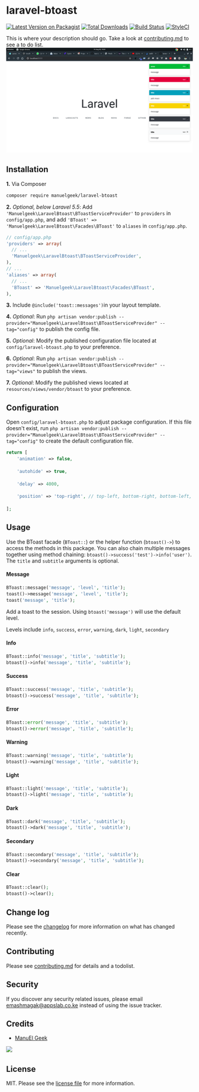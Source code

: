 # laravel-btoast

[![Latest Version on Packagist][ico-version]][link-packagist]
[![Total Downloads][ico-downloads]][link-downloads]
[![Build Status][ico-travis]][link-travis]
[![StyleCI][ico-styleci]][link-styleci]

This is where your description should go. Take a look at [contributing.md](contributing.md) to see a to do list.
![IMG](image.png)
## Installation

**1.** Via Composer

``` bash
composer require manuelgeek/laravel-btoast
```

**2.** *Optional, below Laravel 5.5*: Add `'Manuelgeek\LaravelBtoast\BToastServiceProvider'` to `providers` in `config/app.php`, and add `'BToast' => 'Manuelgeek\LaravelBtoast\Facades\BToast'` to `aliases` in `config/app.php`.

  ```php
  // config/app.php
  'providers' => array(
    // ...
    'Manuelgeek\LaravelBtoast\BToastServiceProvider',
  ),
  // ...
  'aliases' => array(
    // ...
    'BToast' => 'Manuelgeek\LaravelBtoast\Facades\BToast',
  ),
  ```

**3.** Include `@include('toast::messages')`in your layout template.

**4.** *Optional*: Run `php artisan vendor:publish --provider="Manuelgeek\LaravelBtoast\BToastServiceProvider" --tag="config"` to publish the config file.

**5.** *Optional*: Modify the published configuration file located at `config/laravel-btoast.php` to your preference.

**6.** *Optional*: Run `php artisan vendor:publish --provider="Manuelgeek\LaravelBtoast\BToastServiceProvider" --tag="views"` to publish the views.

**7.** *Optional*: Modify the published views located at `resources/views/vendor/btoast` to your preference.

## Configuration
Open `config/laravel-btoast.php` to adjust package configuration. If this file doesn't exist, run `php artisan vendor:publish --provider="Manuelgeek\LaravelBtoast\BToastServiceProvider" --tag="config"` to create the default configuration file.

```php
return [
    'animation' => false,

    'autohide' => true,

    'delay' => 4000,

    'position' => 'top-right', // top-left, bottom-right, bottom-left, center,bottom-center, top-center

];

```

## Usage

Use the BToast facade (`BToast::`) or the helper function (`btoast()->`) to access the methods in this package. You can also chain multiple messages together using method chaining: `btoast()->success('test')->info('user')`.  The `title` and `subtitle` arguments is optional.

#### Message
```php
BToast::message('message', 'level', 'title');
toast()->message('message', 'level', 'title');
toast('message', 'title');
```
Add a toast to the session. Using `btoast('message')` will use the default level.

Levels include `info`, `success`, `error`, `warning`, `dark`, `light`, `secondary`

#### Info
```php
BToast::info('message', 'title', 'subtitle');
btoast()->info('message', 'title', 'subtitle');
```

#### Success
```php
BToast::success('message', 'title', 'subtitle');
btoast()->success('message', 'title', 'subtitle');
```

#### Error
```php
BToast::error('message', 'title', 'subtitle');
btoast()->error('message', 'title', 'subtitle');
```

#### Warning
```php
BToast::warning('message', 'title', 'subtitle');
btoast()->warning('message', 'title', 'subtitle');
```

#### Light
```php
BToast::light('message', 'title', 'subtitle');
btoast()->light('message', 'title', 'subtitle');
```

#### Dark
```php
BToast::dark('message', 'title', 'subtitle');
btoast()->dark('message', 'title', 'subtitle');
```

#### Secondary
```php
BToast::secondary('message', 'title', 'subtitle');
btoast()->secondary('message', 'title', 'subtitle');
```

#### Clear
```php
BToast::clear();
btoast()->clear();
```

## Change log

Please see the [changelog](changelog.md) for more information on what has changed recently.

## Contributing

Please see [contributing.md](contributing.md) for details and a todolist.

## Security

If you discover any security related issues, please email emashmagak@appslab.co.ke instead of using the issue tracker.

## Credits

- [ManuEl Geek][link-author]


[<img width=200 src="https://appslab.co.ke/assets/img/logo.png">](https://appslab.co.ke) 

## License

MIT. Please see the [license file](license.md) for more information.

[ico-version]: https://img.shields.io/packagist/v/manuelgeek/laravel-btoast.svg?style=flat-square
[ico-downloads]: https://img.shields.io/packagist/dt/manuelgeek/laravel-btoast.svg?style=flat-square
[ico-travis]: https://img.shields.io/travis/manuelgeek/laravel-btoast/master.svg?style=flat-square
[ico-styleci]: https://github.styleci.io/repos/205424931/shield?branch=master

[link-packagist]: https://packagist.org/packages/manuelgeek/laravel-btoast
[link-downloads]: https://packagist.org/packages/manuelgeek/laravel-btoast
[link-travis]: https://travis-ci.org/manuelgeek/laravel-btoast
[link-styleci]: https://styleci.io/repos/12345678
[link-author]: https://github.com/manuelgeek
